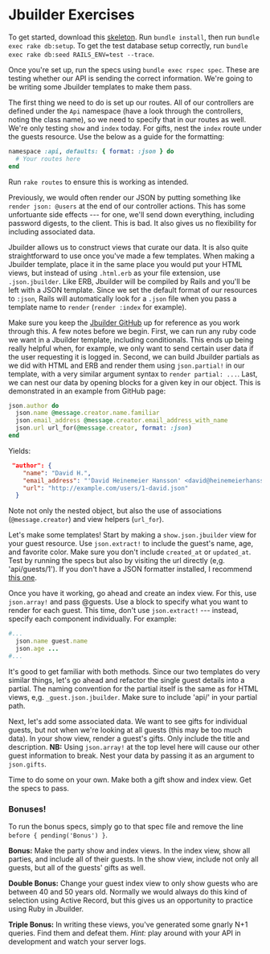 # Jbuilder Exercises

To get started, download this [skeleton][jbuilder-zip].  Run `bundle install`, then run `bundle exec rake db:setup`. To get the test database setup correctly, run `bundle exec rake db:seed RAILS_ENV=test --trace`.

Once you're set up, run the specs using `bundle exec rspec spec`. These are
testing whether our API is sending the correct information. We're going to
be writing some Jbuilder templates to make them pass.

The first thing we need to do is set up our routes. All of our controllers are
defined under the `Api` namespace (have a look through the controllers, noting
the class name), so we need to specify that in our routes as well. We're only
testing `show` and `index` today. For gifts, nest the `index` route under the
guests resource. Use the below as a guide for the formatting:

```ruby
namespace :api, defaults: { format: :json } do
  # Your routes here
end
```

Run `rake routes` to ensure this is working as intended.

Previously, we would often render our JSON by putting something like `render
json: @users` at the end of our controller actions. This has some unfortuante
side effects --- for one, we'll send down everything, including password
digests, to the client. This is bad. It also gives us no flexibility for
including associated data.

Jbuilder allows us to construct views that curate our data. It is also quite
straightforward to use once you've made a few templates. When making a Jbuilder
template, place it in the same place you would put your HTML views, but instead
of using  `.html.erb` as your file extension, use `.json.jbuilder`. Like ERB,
Jbuilder will be compiled by Rails and you'll be left with a JSON template.
Since we set the default format of our resources to `:json`, Rails will
automatically look for a `.json` file when you pass a template name to `render`
(`render :index` for example).

Make sure you keep the [Jbuilder GitHub][docs-link] up for reference as you work
through this. A few notes before we begin. First, we can run any ruby code we
want in a Jbuilder template, including conditionals. This ends up being really
helpful when, for example, we only want to send certain user data if the user
requesting it is logged in. Second, we can build Jbuilder partials as we did
with HTML and ERB and render them using `json.partial!` in our template, with a
very similar argument syntax to `render partial: ...`. Last, we can nest our
data by opening blocks for a given key in our object. This is demonstrated in an
example from GitHub page:

```ruby
json.author do
  json.name @message.creator.name.familiar
  json.email_address @message.creator.email_address_with_name
  json.url url_for(@message.creator, format: :json)
end
```
Yields:
```json
 "author": {
    "name": "David H.",
    "email_address": "'David Heinemeier Hansson' <david@heinemeierhansson.com>",
    "url": "http://example.com/users/1-david.json"
  }
```

Note not only the nested object, but also the use of associations
(`@message.creator`) and view helpers (`url_for`).

Let's make some templates! Start by making a `show.json.jbuilder` view for your
guest resource. Use `json.extract!` to include the guest's name, age, and
favorite color. Make sure you don't include `created_at` or `updated_at`. Test
by running the specs but also by visiting the url directly (e,g.
'api/guests/1'). If you don't have a JSON formatter installed, I recommend
[this one][formatter-link].

Once you have it working, go ahead and create an index view. For this, use
`json.array!` and pass @guests. Use a block to specify what you want to render
for each guest. This time, don't use `json.extract!` --- instead, specify each
component individually. For example:
```ruby
#...
  json.name guest.name
  json.age ...
#...
```

It's good to get familiar with both methods. Since our two templates do very similar
things, let's go ahead and refactor the single guest details into a partial.
The naming convention for the partial itself is the same as for HTML views, e,g.
`_guest.json.jbuilder`. Make sure to include 'api/' in your partial path.

Next, let's add some associated data. We want to see gifts for individual
guests, but not when we're looking at all guests (this may be too much data). In
your show view, render a guest's gifts. Only include the title and description.
**NB:** Using `json.array!` at the top level here will cause our other guest
information to break. Nest your data by passing it as an argument to
`json.gifts`.

Time to do some on your own. Make both a gift show and index view. Get the specs
to pass.

### Bonuses!

To run the bonus specs, simply go to that spec file and remove the line `before { pending('Bonus') }`.

**Bonus:**  Make the party show and index views. In the index
view, show all parties, and include all of their guests. In the show view,
include not only all guests, but all of the guests' gifts as well.

**Double Bonus:** Change your guest index view to only show guests who are between 40
and 50 years old. Normally we would always do this kind of selection using
Active Record, but this gives us an opportunity to practice using Ruby in Jbuilder.

**Triple Bonus:** In writing these views, you've generated some gnarly N+1 queries.
Find them and defeat them. _Hint:_ play around with your API in development and
watch your server logs.

[jbuilder-zip]: ../jbuilder_demo.zip?raw=true
[formatter-link]: https://chrome.google.com/webstore/detail/json-formatter/bcjindcccaagfpapjjmafapmmgkkhgoa?hl=en
[docs-link]: https://github.com/rails/jbuilder
